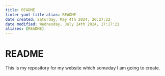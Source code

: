 ```yaml
---
title: README
linter-yaml-title-alias: README
date created: Saturday, May 4th 2024, 20:27:22
date modified: Wednesday, July 24th 2024, 17:17:21
aliases: [README]
---
```


# README

This is my repository for my website which someday I am going to create.
